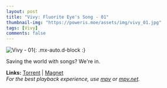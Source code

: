 ```yaml
---
layout: post
title: "Vivy: Fluorite Eye's Song - 01"
thumbnail-img: "https://poweris.moe/assets/img/vivy_01.jpg"
tags: [Vivy]
comments: false
---
```


![Vivy - 01](https://poweris.moe/assets/img/vivy_01.jpg){: .mx-auto.d-block :}

Saving the world with songs? We're in.
<!-- excerpt-end -->
**Links:** [Torrent](https://nyaa.si/view/1372338) | [Magnet](magnet:?xt=urn:btih:b86b0300d1d2edf1969a0e82492f98cf91246809&dn=%5BYameteTomete%5D%20Vivy%20-%20Fluorite%20Eye%27s%20Song%20-%2001%20%5B048B95EE%5D.mkv&tr=http%3A%2F%2Fnyaa.tracker.wf%3A7777%2Fannounce&tr=udp%3A%2F%2Fopen.stealth.si%3A80%2Fannounce&tr=udp%3A%2F%2Ftracker.opentrackr.org%3A1337%2Fannounce&tr=udp%3A%2F%2Fexodus.desync.com%3A6969%2Fannounce&tr=udp%3A%2F%2Ftracker.torrent.eu.org%3A451%2Fannounce) <br>
*For the best playback experience, use [mpv](https://mpv.io/) or [mpv.net](https://mpv-net.github.io/mpv.net-web-site/).*
